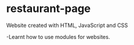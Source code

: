 # restaurant-page

Website created with HTML, JavaScript and CSS

-Learnt how to use modules for websites.